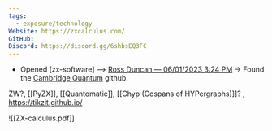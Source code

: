 ```yaml
---
tags:
  - exposure/technology
Website: https://zxcalculus.com/
GitHub: 
Discord: https://discord.gg/6shbsEQ3FC
---
```

  - Opened [zx-software] --> [Ross Duncan  — 06/01/2023 3:24 PM](https://discord.com/channels/691634593195098122/919175330332311573/1113820493766737970) -> Found the [Cambridge Quantum](https://github.com/CQCL) github.
      
ZW?, [[PyZX]], [[Quantomatic]], [[Chyp (Cospans of HYPergraphs)]]? , https://tikzit.github.io/


![[ZX-calculus.pdf]]